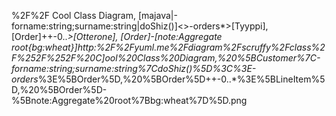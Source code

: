 %2F%2F Cool Class Diagram, [majava|-forname:string;surname:string|doShiz()]<>-orders*>[Tyyppi], [Order]++-0..*>[Otterone], [Order]-[note:Aggregate root{bg:wheat}]http:%2F%2Fyuml.me%2Fdiagram%2Fscruffy%2Fclass%2F%252F%252F%20C]ool%20Class%20Diagram,%20%5BCustomer%7C-forname:string;surname:string%7CdoShiz()%5D%3C%3E-orders*%3E%5BOrder%5D,%20%5BOrder%5D++-0..*%3E%5BLineItem%5D,%20%5BOrder%5D-%5Bnote:Aggregate%20root%7Bbg:wheat%7D%5D.png
